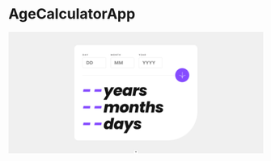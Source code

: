 # AgeCalculatorApp

![AgeCalculatorApp](https://github.com/Edanriell/AgeCalculatorApp/blob/develop/image.jpg?raw=true)